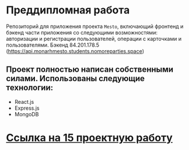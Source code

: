 # Преддипломная работа
Репозиторий для приложения проекта `Mesto`, включающий фронтенд и бэкенд части приложения со следующими возможностями: авторизации и регистрации пользователей, операции с карточками и пользователями. Бэкенд 84.201.178.5 (https://api.monarhmesto.students.nomoreparties.space)

## Проект полностью написан собственными силами. Использованы следующие технологии:
  - React.js
  - Express.js
  - MongoDB

# [Ссылка на 15 проектную работу](https://monarhmesto.students.nomoreparties.space)
